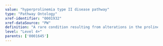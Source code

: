 ```yaml
---
value: "hyperprolinemia type II disease pathway"
type: "Pathway Ontology"
xref-identifier: "0001932"
xref-dataSource: "PW"
definition: "A rare condition resulting from alterations in the proline amino acid metabolic pathway leading to high levels of proline and the related compound pyrroline-5-carboxylase in the circulation."
level: "Level 4+"
parents: ['0001645']
---
```

